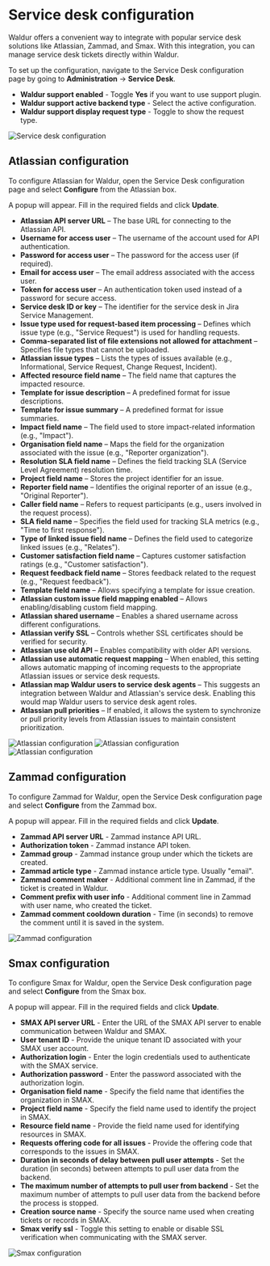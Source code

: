 # Service desk configuration

Waldur offers a convenient way to integrate with popular service desk solutions like Atlassian, Zammad, and Smax. With this integration, you can manage service desk tickets directly within Waldur.

To set up the configuration, navigate to the Service Desk configuration page by going to **Administration** -> **Service Desk**.

* **Waldur support enabled** - Toggle **Yes** if you want to use support plugin.
* **Waldur support active backend type** - Select the active configuration.
* **Waldur support display request type** - Toggle to show the request type.

![Service desk configuration](../../img/Service_desk_config.png)

## Atlassian configuration

To configure Atlassian for Waldur, open the Service Desk configuration page and select **Configure** from the Atlassian box.

A popup will appear. Fill in the required fields and click **Update**.

* **Atlassian API server URL** – The base URL for connecting to the Atlassian API.
* **Username for access user** – The username of the account used for API authentication.
* **Password for access user** – The password for the access user (if required).
* **Email for access user** – The email address associated with the access user.
* **Token for access user** – An authentication token used instead of a password for secure access.
* **Service desk ID or key** – The identifier for the service desk in Jira Service Management.
* **Issue type used for request-based item processing** – Defines which issue type (e.g., "Service Request") is used for handling requests.
* **Comma-separated list of file extensions not allowed for attachment** – Specifies file types that cannot be uploaded.
* **Atlassian issue types** – Lists the types of issues available (e.g., Informational, Service Request, Change Request, Incident).
* **Affected resource field name** – The field name that captures the impacted resource.
* **Template for issue description** – A predefined format for issue descriptions.
* **Template for issue summary** – A predefined format for issue summaries.
* **Impact field name** – The field used to store impact-related information (e.g., "Impact").
* **Organisation field name** – Maps the field for the organization associated with the issue (e.g., "Reporter organization").
* **Resolution SLA field name** – Defines the field tracking SLA (Service Level Agreement) resolution time.
* **Project field name** – Stores the project identifier for an issue.
* **Reporter field name** – Identifies the original reporter of an issue (e.g., "Original Reporter").
* **Caller field name** – Refers to request participants (e.g., users involved in the request process).
* **SLA field name** – Specifies the field used for tracking SLA metrics (e.g., "Time to first response").
* **Type of linked issue field name** – Defines the field used to categorize linked issues (e.g., "Relates").
* **Customer satisfaction field name** – Captures customer satisfaction ratings (e.g., "Customer satisfaction").
* **Request feedback field name** – Stores feedback related to the request (e.g., "Request feedback").
* **Template field name** – Allows specifying a template for issue creation.
* **Atlassian custom issue field mapping enabled** – Allows enabling/disabling custom field mapping.
* **Atlassian shared username** – Enables a shared username across different configurations.
* **Atlassian verify SSL** – Controls whether SSL certificates should be verified for security.
* **Atlassian use old API** – Enables compatibility with older API versions.
* **Atlassian use automatic request mapping** – When enabled, this setting allows automatic mapping of incoming requests to the appropriate Atlassian issues or service desk requests.
* **Atlassian map Waldur users to service desk agents** – This suggests an integration between Waldur and Atlassian's service desk. Enabling this would map Waldur users to service desk agent roles.
* **Atlassian pull priorities** – If enabled, it allows the system to synchronize or pull priority levels from Atlassian issues to maintain consistent prioritization.

![Atlassian configuration](../../img/Atlassian_config1.png)
![Atlassian configuration](../../img/Atlassian_config2.png)
![Atlassian configuration](../../img/Atlassian_config3.png)

## Zammad configuration

To configure Zammad for Waldur, open the Service Desk configuration page and select **Configure** from the Zammad box.

A popup will appear. Fill in the required fields and click **Update**.

* **Zammad API server URL** - Zammad instance API URL.
* **Authorization token** - Zammad instance API token.
* **Zammad group** - Zammad instance group under which the tickets are created.
* **Zammad article type** - Zammad instance article type. Usually "email".
* **Zammad comment maker** - Additional comment line in Zammad, if the ticket is created in Waldur.
* **Comment prefix with user info** - Additional comment line in Zammad with user name, who created the ticket.
* **Zammad comment cooldown duration** - Time (in seconds) to remove the comment until it is saved in the system.

![Zammad configuration](../../img/Zammad_config.png)

## Smax configuration

To configure Smax for Waldur, open the Service Desk configuration page and select **Configure** from the Smax box.

A popup will appear. Fill in the required fields and click **Update**.

* **SMAX API server URL** - Enter the URL of the SMAX API server to enable communication between Waldur and SMAX.
* **User tenant ID** - Provide the unique tenant ID associated with your SMAX user account.
* **Authorization login** - Enter the login credentials used to authenticate with the SMAX service.
* **Authorization password** - Enter the password associated with the authorization login.
* **Organisation field name** - Specify the field name that identifies the organization in SMAX.
* **Project field name** - Specify the field name used to identify the project in SMAX.
* **Resource field name** - Provide the field name used for identifying resources in SMAX.
* **Requests offering code for all issues** - Provide the offering code that corresponds to the issues in SMAX.
* **Duration in seconds of delay between pull user attempts** - Set the duration (in seconds) between attempts to pull user data from the backend.
* **The maximum number of attempts to pull user from backend** - Set the maximum number of attempts to pull user data from the backend before the process is stopped.
* **Creation source name** - Specify the source name used when creating tickets or records in SMAX.
* **Smax verify ssl** - Toggle this setting to enable or disable SSL verification when communicating with the SMAX server.

![Smax configuration](../../img/Smax_config.png)
